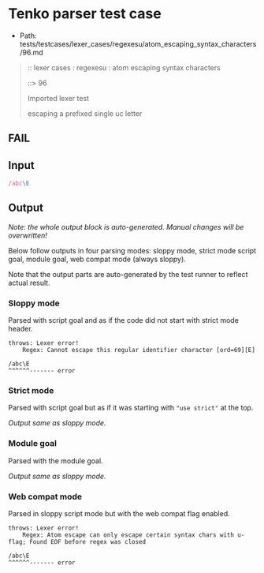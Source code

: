 # Tenko parser test case

- Path: tests/testcases/lexer_cases/regexesu/atom_escaping_syntax_characters/96.md

> :: lexer cases : regexesu : atom escaping syntax characters
>
> ::> 96
>
> Imported lexer test
>
> escaping a prefixed single uc letter

## FAIL

## Input

`````js
/abc\E
`````

## Output

_Note: the whole output block is auto-generated. Manual changes will be overwritten!_

Below follow outputs in four parsing modes: sloppy mode, strict mode script goal, module goal, web compat mode (always sloppy).

Note that the output parts are auto-generated by the test runner to reflect actual result.

### Sloppy mode

Parsed with script goal and as if the code did not start with strict mode header.

`````
throws: Lexer error!
    Regex: Cannot escape this regular identifier character [ord=69][E]

/abc\E
^^^^^^------- error
`````

### Strict mode

Parsed with script goal but as if it was starting with `"use strict"` at the top.

_Output same as sloppy mode._

### Module goal

Parsed with the module goal.

_Output same as sloppy mode._

### Web compat mode

Parsed in sloppy script mode but with the web compat flag enabled.

`````
throws: Lexer error!
    Regex: Atom escape can only escape certain syntax chars with u-flag; Found EOF before regex was closed

/abc\E
^^^^^^------- error
`````

